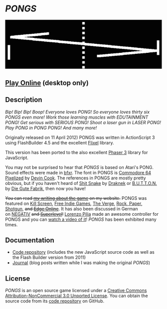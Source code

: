 # *PONGS*

![Banner](images/pongs-banner.png)

## [Play Online](https://pippinbarr.github.io/pongs/) (desktop only)

## Description
*Bip! Bip! Bip! Boop! Everyone loves PONG! So everyone loves thirty six PONGS even more! Work those learning muscles with EDUTAINMENT PONG! Get serious with SERIOUS PONG! Shoot a laser gun in LASER PONG! Play PONG in PONG PONG! And many more!*

Originally released on 11 April 2012) PONGS was written in ActionScript 3 using FlashBuilder 4.5 and the excellent [Flixel](http://www.flixel.org/) library.

This version has been ported to the also excellent [Phaser 3](https://phaser.io/) library for JavaScript.

You may not be surprised to hear that *PONGS* is based on Atari's PONG. Sound effects were made in [bfxr](http://www.bfxr.net/). The font in PONGS is [Commodore 64 Pixelized](http://www.dafont.com/commodore-64-pixelized.font) by [Devin Cook](http://www.devincook.com/). The references in PONGS are mostly pretty obvious, but if you haven't heard of [Shit Snake](http://www.draknek.org/games/shitsnake/) by [Draknek](http://www.draknek.org/) or [B.U.T.T.O.N.](http://gutefabrik.com/button.html) by [Die Gute Fabrik](http://gutefabrik.com/), then now you have!

~~You can read [my writing about the game](http://www.pippinbarr.com/search.html?q=pongs) on my website.~~ PONGS was featured on [Kill Screen](https://killscreen.com/previously/articles/we-tried-all-36-pippin-barrs-variations-pong-so-you-dont-have-you-should/), [Free Indie Games](http://www.freeindiegam.es/2012/04/pongs-pippin-barr/), [The Verge](http://www.theverge.com/2012/4/11/2941458/pippin-barr-36-pongs-variations), [Rock, Paper, Shotgun](http://www.rockpapershotgun.com/2012/04/11/with-an-s-pongs-is-the-greatest-games/), ~~and [Edge Online](http://www.edge-online.com/features/friday-game-pongs)~~. It has also been discussed in German on [NEGATIV](http://www.negativ-film.de/pong-als-art-game-pippin-barrs-36-pongversionen/) ~~and [Superlevel](http://superlevel.de/spiele/pongs)!~~ [Lorenzo Pilia](http://www.tiif.it/) made an awesome controller for PONGS and you can [watch a video of it](http://www.youtube.com/watch?v=zLJdRQhcn0E)! *PONGS* has been exhibited many times.

## Documentation
* [Code repository](https://github.com/pippinbarr/pongs) (includes the new JavaScript source code as well as the Flash Builder version from 2011)
* [Journal](../process/journal.md) (blog posts written while I was making the original *PONGS*)

## License
*PONGS* is an open source game licensed under a [Creative Commons Attribution-NonCommercial 3.0 Unported License](http://creativecommons.org/licenses/by-nc/3.0/). You can obtain the source code from its [code repository](https://github.com/pippinbarr/pongs/) on GitHub.
